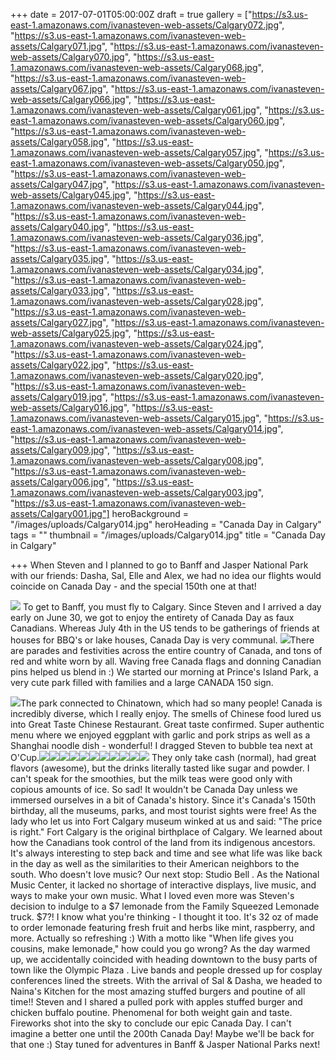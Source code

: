 +++
date = 2017-07-01T05:00:00Z
draft = true
gallery = ["https://s3.us-east-1.amazonaws.com/ivanasteven-web-assets/Calgary072.jpg", "https://s3.us-east-1.amazonaws.com/ivanasteven-web-assets/Calgary071.jpg", "https://s3.us-east-1.amazonaws.com/ivanasteven-web-assets/Calgary070.jpg", "https://s3.us-east-1.amazonaws.com/ivanasteven-web-assets/Calgary068.jpg", "https://s3.us-east-1.amazonaws.com/ivanasteven-web-assets/Calgary067.jpg", "https://s3.us-east-1.amazonaws.com/ivanasteven-web-assets/Calgary066.jpg", "https://s3.us-east-1.amazonaws.com/ivanasteven-web-assets/Calgary061.jpg", "https://s3.us-east-1.amazonaws.com/ivanasteven-web-assets/Calgary060.jpg", "https://s3.us-east-1.amazonaws.com/ivanasteven-web-assets/Calgary058.jpg", "https://s3.us-east-1.amazonaws.com/ivanasteven-web-assets/Calgary057.jpg", "https://s3.us-east-1.amazonaws.com/ivanasteven-web-assets/Calgary050.jpg", "https://s3.us-east-1.amazonaws.com/ivanasteven-web-assets/Calgary047.jpg", "https://s3.us-east-1.amazonaws.com/ivanasteven-web-assets/Calgary045.jpg", "https://s3.us-east-1.amazonaws.com/ivanasteven-web-assets/Calgary044.jpg", "https://s3.us-east-1.amazonaws.com/ivanasteven-web-assets/Calgary040.jpg", "https://s3.us-east-1.amazonaws.com/ivanasteven-web-assets/Calgary036.jpg", "https://s3.us-east-1.amazonaws.com/ivanasteven-web-assets/Calgary035.jpg", "https://s3.us-east-1.amazonaws.com/ivanasteven-web-assets/Calgary034.jpg", "https://s3.us-east-1.amazonaws.com/ivanasteven-web-assets/Calgary033.jpg", "https://s3.us-east-1.amazonaws.com/ivanasteven-web-assets/Calgary028.jpg", "https://s3.us-east-1.amazonaws.com/ivanasteven-web-assets/Calgary027.jpg", "https://s3.us-east-1.amazonaws.com/ivanasteven-web-assets/Calgary025.jpg", "https://s3.us-east-1.amazonaws.com/ivanasteven-web-assets/Calgary024.jpg", "https://s3.us-east-1.amazonaws.com/ivanasteven-web-assets/Calgary022.jpg", "https://s3.us-east-1.amazonaws.com/ivanasteven-web-assets/Calgary020.jpg", "https://s3.us-east-1.amazonaws.com/ivanasteven-web-assets/Calgary019.jpg", "https://s3.us-east-1.amazonaws.com/ivanasteven-web-assets/Calgary016.jpg", "https://s3.us-east-1.amazonaws.com/ivanasteven-web-assets/Calgary015.jpg", "https://s3.us-east-1.amazonaws.com/ivanasteven-web-assets/Calgary014.jpg", "https://s3.us-east-1.amazonaws.com/ivanasteven-web-assets/Calgary009.jpg", "https://s3.us-east-1.amazonaws.com/ivanasteven-web-assets/Calgary008.jpg", "https://s3.us-east-1.amazonaws.com/ivanasteven-web-assets/Calgary006.jpg", "https://s3.us-east-1.amazonaws.com/ivanasteven-web-assets/Calgary003.jpg", "https://s3.us-east-1.amazonaws.com/ivanasteven-web-assets/Calgary001.jpg"]
heroBackground = "/images/uploads/Calgary014.jpg"
heroHeading = "Canada Day in Calgary"
tags = ""
thumbnail = "/images/uploads/Calgary014.jpg"
title = "Canada Day in Calgary"

+++
When Steven and I planned to go to Banff and Jasper National
Park with our friends: Dasha, Sal, Elle and Alex, we had no idea our
flights would coincide on Canada Day  - and the special 150th one at that!

![](https://s3.us-east-1.amazonaws.com/ivanasteven-web-assets/Calgary001.jpg)
To get to Banff, you must fly to Calgary. Since Steven and I arrived a day
early on June 30, we got to enjoy the entirety of Canada Day as faux
Canadians. Whereas July 4th in the US tends to be gatherings of friends at
houses for BBQ's or lake houses, Canada Day is very communal. ![](https://s3.us-east-1.amazonaws.com/ivanasteven-web-assets/Calgary003.jpg)There are parades and festivities across the entire country of Canada, and tons of red and white worn by all. Waving free Canada flags and donning Canadian pins helped us blend in :) We started our morning at Prince's Island Park, a very cute park filled with families and a large CANADA 150 sign. 

![](https://s3.us-east-1.amazonaws.com/ivanasteven-web-assets/Calgary006.jpg)The park connected to Chinatown, which had so many people! Canada is incredibly diverse, which I really enjoy.  The smells of Chinese food lured us into Great Taste Chinese Restaurant. Great taste confirmed. Super authentic menu where we enjoyed eggplant with garlic and pork strips as well as a Shanghai noodle dish - wonderful! I dragged Steven to bubble tea next at O'Cup.![](https://s3.us-east-1.amazonaws.com/ivanasteven-web-assets/Calgary008.jpg)![](https://s3.us-east-1.amazonaws.com/ivanasteven-web-assets/Calgary009.jpg)![](https://s3.us-east-1.amazonaws.com/ivanasteven-web-assets/Calgary015.jpg)![](https://s3.us-east-1.amazonaws.com/ivanasteven-web-assets/Calgary016.jpg)![](https://s3.us-east-1.amazonaws.com/ivanasteven-web-assets/Calgary019.jpg)![](https://s3.us-east-1.amazonaws.com/ivanasteven-web-assets/Calgary020.jpg)![](https://s3.us-east-1.amazonaws.com/ivanasteven-web-assets/Calgary022.jpg)![](https://s3.us-east-1.amazonaws.com/ivanasteven-web-assets/Calgary024.jpg)![](https://s3.us-east-1.amazonaws.com/ivanasteven-web-assets/Calgary025.jpg)![](https://s3.us-east-1.amazonaws.com/ivanasteven-web-assets/Calgary027.jpg)![](https://s3.us-east-1.amazonaws.com/ivanasteven-web-assets/Calgary028.jpg) They only take cash (normal), had great flavors (awesome), but the drinks literally tasted like sugar and powder. I can't speak for the smoothies, but the milk teas were good only with copious amounts of ice. So sad! It wouldn't be Canada Day unless we immersed ourselves in a bit of Canada's history. Since it's Canada's 150th birthday, all the museums, parks, and most tourist sights were free! As the lady who let us into Fort Calgary  museum winked at us and said: "The price is right." Fort Calgary is the original birthplace of Calgary. We learned about how the Canadians took control of the land from its indigenous ancestors. It's always interesting to step back and time and see what life was like back in the day as well as the similarities to their American neighbors to the south. Who doesn't love music? Our next stop: Studio Bell . As the National Music Center, it lacked no shortage of interactive displays, live music, and ways to make your own music. What I loved even more was Steven's decision to indulge to a $7 lemonade from the Family Squeezed Lemonade truck. $7?! I know what you're thinking - I thought it too.  It's 32 oz of made to order lemonade featuring fresh fruit and herbs like mint, raspberry, and more. Actually so refreshing :) With a motto like "When life gives you cousins, make lemonade," how could you go wrong? As the day warmed up, we accidentally coincided with heading downtown to the busy parts of town like the Olympic Plaza . Live bands and people dressed up for cosplay conferences lined the streets.  With the arrival of Sal & Dasha, we headed to Naina's Kitchen for the most amazing stuffed burgers and poutine of all time!! Steven and I shared a pulled pork with apples stuffed burger and chicken buffalo poutine. Phenomenal for both weight gain and taste.  
Fireworks shot into the sky to conclude our epic Canada Day. I can't
imagine a better one until the 200th Canada Day! Maybe we'll be back for
that one :) Stay tuned for adventures in Banff & Jasper National Parks
next!